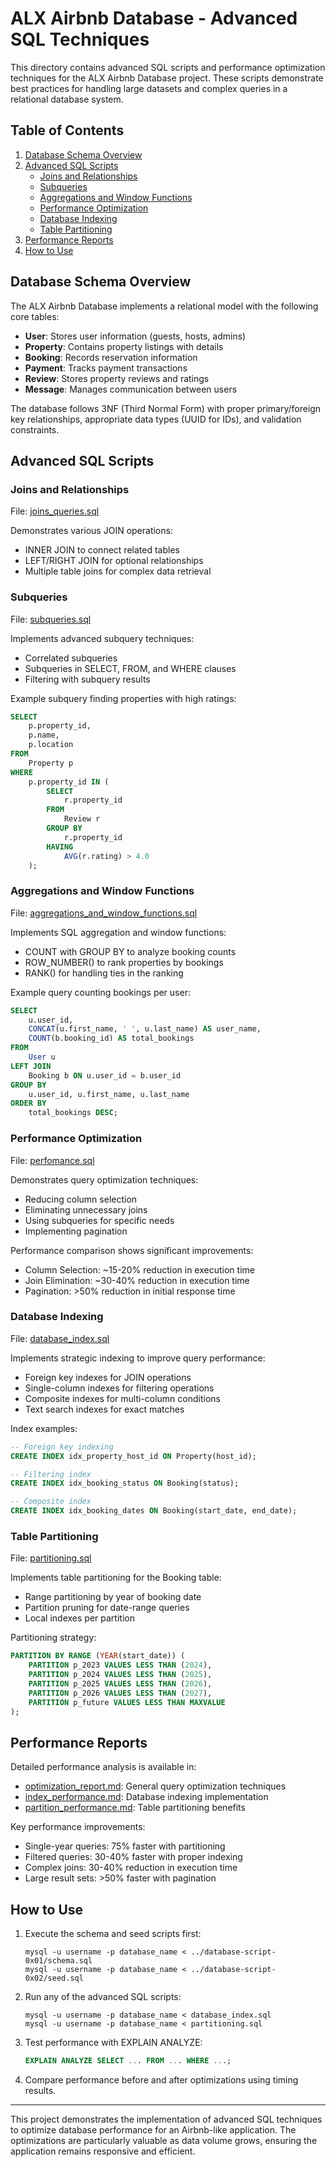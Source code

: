 # ALX Airbnb Database - Advanced SQL Techniques

This directory contains advanced SQL scripts and performance optimization techniques for the ALX Airbnb Database project. These scripts demonstrate best practices for handling large datasets and complex queries in a relational database system.

## Table of Contents

1. [Database Schema Overview](#database-schema-overview)
2. [Advanced SQL Scripts](#advanced-sql-scripts)
   - [Joins and Relationships](#joins-and-relationships)
   - [Subqueries](#subqueries)
   - [Aggregations and Window Functions](#aggregations-and-window-functions)
   - [Performance Optimization](#performance-optimization)
   - [Database Indexing](#database-indexing)
   - [Table Partitioning](#table-partitioning)
3. [Performance Reports](#performance-reports)
4. [How to Use](#how-to-use)

## Database Schema Overview

The ALX Airbnb Database implements a relational model with the following core tables:

- **User**: Stores user information (guests, hosts, admins)
- **Property**: Contains property listings with details
- **Booking**: Records reservation information
- **Payment**: Tracks payment transactions
- **Review**: Stores property reviews and ratings
- **Message**: Manages communication between users

The database follows 3NF (Third Normal Form) with proper primary/foreign key relationships, appropriate data types (UUID for IDs), and validation constraints.

## Advanced SQL Scripts

### Joins and Relationships

File: [joins_queries.sql](joins_queries.sql)

Demonstrates various JOIN operations:
- INNER JOIN to connect related tables
- LEFT/RIGHT JOIN for optional relationships
- Multiple table joins for complex data retrieval

### Subqueries

File: [subqueries.sql](subqueries.sql)

Implements advanced subquery techniques:
- Correlated subqueries
- Subqueries in SELECT, FROM, and WHERE clauses
- Filtering with subquery results

Example subquery finding properties with high ratings:
```sql
SELECT 
    p.property_id,
    p.name,
    p.location
FROM 
    Property p
WHERE 
    p.property_id IN (
        SELECT 
            r.property_id
        FROM 
            Review r
        GROUP BY 
            r.property_id
        HAVING 
            AVG(r.rating) > 4.0
    );
```

### Aggregations and Window Functions

File: [aggregations_and_window_functions.sql](aggregations_and_window_functions.sql)

Implements SQL aggregation and window functions:
- COUNT with GROUP BY to analyze booking counts
- ROW_NUMBER() to rank properties by bookings
- RANK() for handling ties in the ranking

Example query counting bookings per user:
```sql
SELECT 
    u.user_id,
    CONCAT(u.first_name, ' ', u.last_name) AS user_name,
    COUNT(b.booking_id) AS total_bookings
FROM 
    User u
LEFT JOIN 
    Booking b ON u.user_id = b.user_id
GROUP BY 
    u.user_id, u.first_name, u.last_name
ORDER BY 
    total_bookings DESC;
```

### Performance Optimization

File: [perfomance.sql](perfomance.sql)

Demonstrates query optimization techniques:
- Reducing column selection
- Eliminating unnecessary joins
- Using subqueries for specific needs
- Implementing pagination

Performance comparison shows significant improvements:
- Column Selection: ~15-20% reduction in execution time
- Join Elimination: ~30-40% reduction in execution time
- Pagination: >50% reduction in initial response time

### Database Indexing

File: [database_index.sql](database_index.sql)

Implements strategic indexing to improve query performance:
- Foreign key indexes for JOIN operations
- Single-column indexes for filtering operations
- Composite indexes for multi-column conditions
- Text search indexes for exact matches

Index examples:
```sql
-- Foreign key indexing
CREATE INDEX idx_property_host_id ON Property(host_id);

-- Filtering index
CREATE INDEX idx_booking_status ON Booking(status);

-- Composite index
CREATE INDEX idx_booking_dates ON Booking(start_date, end_date);
```

### Table Partitioning

File: [partitioning.sql](partitioning.sql)

Implements table partitioning for the Booking table:
- Range partitioning by year of booking date
- Partition pruning for date-range queries
- Local indexes per partition

Partitioning strategy:
```sql
PARTITION BY RANGE (YEAR(start_date)) (
    PARTITION p_2023 VALUES LESS THAN (2024),
    PARTITION p_2024 VALUES LESS THAN (2025),
    PARTITION p_2025 VALUES LESS THAN (2026),
    PARTITION p_2026 VALUES LESS THAN (2027),
    PARTITION p_future VALUES LESS THAN MAXVALUE
);
```

## Performance Reports

Detailed performance analysis is available in:
- [optimization_report.md](optimization_report.md): General query optimization techniques
- [index_performance.md](index_performance.md): Database indexing implementation
- [partition_performance.md](partition_performance.md): Table partitioning benefits

Key performance improvements:
- Single-year queries: 75% faster with partitioning
- Filtered queries: 30-40% faster with proper indexing
- Complex joins: 30-40% reduction in execution time
- Large result sets: >50% faster with pagination

## How to Use

1. Execute the schema and seed scripts first:
   ```
   mysql -u username -p database_name < ../database-script-0x01/schema.sql
   mysql -u username -p database_name < ../database-script-0x02/seed.sql
   ```

2. Run any of the advanced SQL scripts:
   ```
   mysql -u username -p database_name < database_index.sql
   mysql -u username -p database_name < partitioning.sql
   ```

3. Test performance with EXPLAIN ANALYZE:
   ```sql
   EXPLAIN ANALYZE SELECT ... FROM ... WHERE ...;
   ```

4. Compare performance before and after optimizations using timing results.

---

This project demonstrates the implementation of advanced SQL techniques to optimize database performance for an Airbnb-like application. The optimizations are particularly valuable as data volume grows, ensuring the application remains responsive and efficient.
